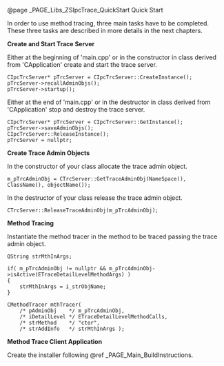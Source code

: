 @page _PAGE_Libs_ZSIpcTrace_QuickStart Quick Start

In order to use method tracing, three main tasks have to be completed.
These three tasks are described in more details in the next chapters.

**Create and Start Trace Server**

Either at the beginning of 'main.cpp' or in the constructor in class derived from 'CApplication'
create and start the trace server.

    CIpcTrcServer* pTrcServer = CIpcTrcServer::CreateInstance();
    pTrcServer->recallAdminObjs();
    pTrcServer->startup();

Either at the end of 'main.cpp' or in the destructor in class derived from 'CApplication'
stop and destroy the trace server.

    CIpcTrcServer* pTrcServer = CIpcTrcServer::GetInstance();
    pTrcServer->saveAdminObjs();
    CIpcTrcServer::ReleaseInstance();
    pTrcServer = nullptr;

**Create Trace Admin Objects**

In the constructor of your class allocate the trace admin object.

    m_pTrcAdminObj = CTrcServer::GetTraceAdminObj(NameSpace(), ClassName(), objectName());

In the destructor of your class release the trace admin object.

    CTrcServer::ReleaseTraceAdminObj(m_pTrcAdminObj);

**Method Tracing**

Instantiate the method tracer in the method to be traced passing the trace admin object.

    QString strMthInArgs;

    if( m_pTrcAdminObj != nullptr && m_pTrcAdminObj->isActive(ETraceDetailLevelMethodArgs) )
    {
        strMthInArgs = i_strObjName;
    }

    CMethodTracer mthTracer(
        /* pAdminObj    */ m_pTrcAdminObj,
        /* iDetailLevel */ ETraceDetailLevelMethodCalls,
        /* strMethod    */ "ctor",
        /* strAddInfo   */ strMthInArgs );

**Method Trace Client Application**

Create the installer following @ref _PAGE_Main_BuildInstructions.

